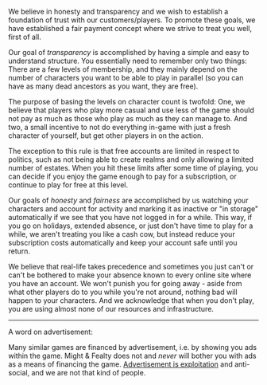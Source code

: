 We believe in honesty and transparency and we wish to establish a foundation of trust with our customers/players. To promote these goals, we have established a fair payment concept where we strive to treat you well, first of all.

Our goal of *transparency* is accomplished by having a simple and easy to understand structure. You essentially need to remember only two things: There are a few levels of membership, and they mainly depend on the number of characters you want to be able to play in parallel (so you can have as many dead ancestors as you want, they are free).

The purpose of basing the levels on character count is twofold: One, we believe that players who play more casual and use less of the game should not pay as much as those who play as much as they can manage to. And two, a small incentive to not do everything in-game with just a fresh character of yourself, but get other players in on the action.

The exception to this rule is that free accounts are limited in respect to politics, such as not being able to create realms and only allowing a limited number of estates. When you hit these limits after some time of playing, you can decide if you enjoy the game enough to pay for a subscription, or continue to play for free at this level.


Our goals of *honesty* and *fairness* are accomplished by us watching your characters and account for activity and marking it as
inactive or "in storage" automatically if we see that you have not logged in for a while. This way, if you go on holidays, extended absence, or just don't have time to play for a while, we aren't treating you like a cash cow, but instead reduce your subscription costs automatically and keep your account safe until you return.

We believe that real-life takes precedence and sometimes you just can't or can't be bothered to make your absence known to every online site where you have an account. We won't punish you for going away - aside from what other players do to you while you're not around, nothing bad will happen to your characters. And we acknowledge that when you don't play, you are using almost none of our resources and infrastructure.

---

A word on advertisement:

Many similar games are financed by advertisement, i.e. by showing you ads within the game. Might & Fealty does not and *never* will bother you with ads as a means of financing the game. [Advertisement is exploitation](http://www.abc.net.au/religion/articles/2015/07/14/4273200.htm) and anti-social, and we are not that kind of people.
